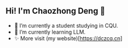 ## Hi! I'm Chaozhong Deng 👋

- 🏫 I’m currently a student studying in CQU.
- 🌱 I’m currently learning LLM.
- ✨ More visit (my website)[https://dczcq.cn]

<!--
**Sevenalist/Sevenalist** is a ✨ _special_ ✨ repository because its `README.md` (this file) appears on your GitHub profile.

Here are some ideas to get you started:

- 🔭 I’m currently working on ...
- 🌱 I’m currently learning ...
- 👯 I’m looking to collaborate on ...
- 🤔 I’m looking for help with ...
- 💬 Ask me about ...
- 📫 How to reach me: ...
- 😄 Pronouns: ...
- ⚡ Fun fact: ...
-->
